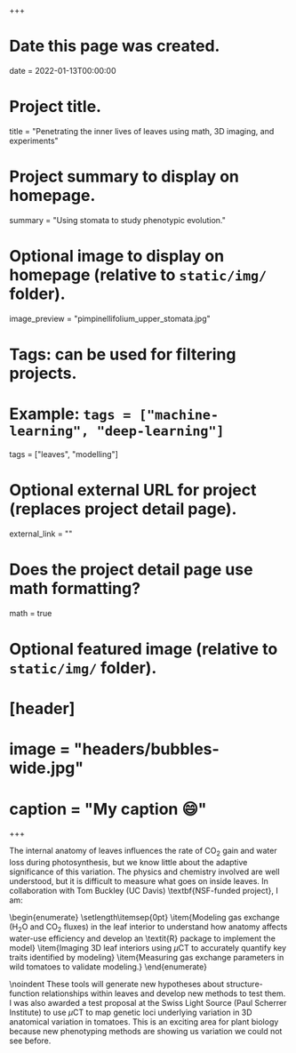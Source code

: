 +++
# Date this page was created.
date = 2022-01-13T00:00:00

# Project title.
title = "Penetrating the inner lives of leaves using math, 3D imaging, and experiments"

# Project summary to display on homepage.
summary = "Using stomata to study phenotypic evolution."

# Optional image to display on homepage (relative to `static/img/` folder).
image_preview = "pimpinellifolium_upper_stomata.jpg"

# Tags: can be used for filtering projects.
# Example: `tags = ["machine-learning", "deep-learning"]`
tags = ["leaves", "modelling"]

# Optional external URL for project (replaces project detail page).
external_link = ""

# Does the project detail page use math formatting?
math = true

# Optional featured image (relative to `static/img/` folder).
# [header]
# image = "headers/bubbles-wide.jpg"
# caption = "My caption :smile:"

+++

The internal anatomy of leaves influences the rate of CO$_2$ gain and water loss during photosynthesis, but we know little about the adaptive significance of this variation. The physics and chemistry involved are well understood, but it is difficult to measure what goes on inside leaves. In collaboration with Tom Buckley (UC Davis) \textbf{NSF-funded project}, I am:

\begin{enumerate}
	  \setlength\itemsep{0pt}
	\item{Modeling gas exchange (H$_2$O and CO$_2$ fluxes) in the leaf interior to understand how anatomy affects water-use efficiency and develop an \textit{R} package to implement the model}
	\item{Imaging 3D leaf interiors using $\mu$CT to accurately quantify key traits identified by modeling}
	\item{Measuring gas exchange parameters in wild tomatoes to validate modeling.}
\end{enumerate}

\noindent These tools will generate new hypotheses about structure-function relationships within leaves and develop new methods to test them. I was also awarded a test proposal at the Swiss Light Source (Paul Scherrer Institute) to use $\mu$CT to map genetic loci underlying variation in 3D anatomical variation in tomatoes. This is an exciting area for plant biology because new phenotyping methods are showing us variation we could not see before.
